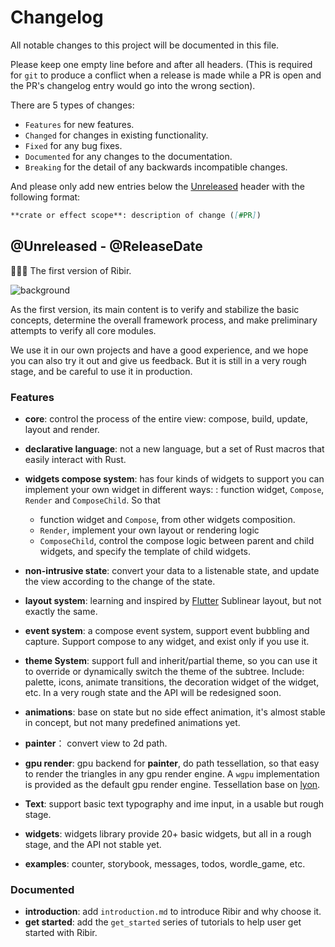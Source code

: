 # Changelog

All notable changes to this project will be documented in this file.

Please keep one empty line before and after all headers. (This is required for `git` to produce a conflict when a release is made while a PR is open and the PR's changelog entry would go into the wrong section).

There are 5 types of changes:

- `Features` for new features.
- `Changed` for changes in existing functionality.
- `Fixed` for any bug fixes.
- `Documented` for any changes to the documentation.
- `Breaking` for the detail of any backwards incompatible changes.

And please only add new entries below the [Unreleased](#unreleased---releasedate) header with the following format:

```md
**crate or effect scope**: description of change ([#PR])
```

<!-- next-header -->

## @Unreleased - @ReleaseDate

🎉🎉🎉 The first version of Ribir. 

![background](https://not.ready/demos.png)

As the first version, its main content is to verify and stabilize the basic concepts, determine the overall framework process, and make preliminary attempts to verify all core modules. 

We use it in our own projects and have a good experience, and we hope you can also try it out and give us feedback. But it is still in a very rough stage, and be careful to use it in production.

### Features

- **core**: control the process of the entire view: compose, build, update, layout and render.

- **declarative language**: not a new language, but a set of Rust macros that easily interact with Rust.

- **widgets compose system**: has four kinds of widgets to support you can implement your own widget in different ways:
: function widget, `Compose`, `Render` and `ComposeChild`. So that
  - function widget and `Compose`, from other widgets composition.
  - `Render`, implement your own layout or rendering logic
  - `ComposeChild`, control the compose logic between parent and child widgets, and specify the template of child widgets.  

- **non-intrusive state**: convert your data to a listenable state, and update the view according to the change of the state.

- **layout system**: learning and inspired by [Flutter] Sublinear layout, but not exactly the same.

- **event system**: a compose event system, support event bubbling and capture. Support compose to any widget, and exist only if you use it.

- **theme System**: support full and inherit/partial theme, so you can use it to override or dynamically switch the theme of the subtree. Include: palette, icons, animate transitions, the decoration widget of the widget, etc. In a very rough state and the API will be redesigned soon.

- **animations**: base on state but no side effect animation, it's almost stable in concept, but not many predefined animations yet.

- **painter**： convert view to 2d path.

- **gpu render**: gpu backend for **painter**, do path tessellation, so that easy to render the triangles in any gpu render engine. A `wgpu` implementation is provided as the default gpu render engine. Tessellation base on [lyon].

- **Text**: support basic text typography and ime input, in a usable but rough stage.

- **widgets**: widgets library provide 20+ basic widgets, but all in a rough stage, and the API not stable yet.

- **examples**: counter, storybook, messages, todos, wordle_game, etc.

### Documented

- **introduction**: add `introduction.md` to introduce Ribir and why choose it.
- **get started**: add the `get_started` series of tutorials to help user get started with Ribir.


[Flutter]: https://flutter.dev/
[lyon]: https://github.com/nical/lyon

<!-- next-url -->


